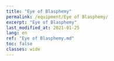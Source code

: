 ```yaml
---
title: "Eye of Blasphemy"
permalink: /equipment/Eye of Blasphemy/
excerpt: "Eye of Blasphemy"
last_modified_at: 2021-01-25
lang: en
ref: "Eye of Blasphemy.md"
toc: false
classes: wide
---
```


